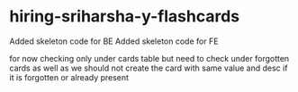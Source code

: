 # hiring-sriharsha-y-flashcards

Added skeleton code for BE
Added skeleton code for FE


for now checking only under cards table but need to check under forgotten cards as well as we should not create the card with same value and desc if it is forgotten or already present